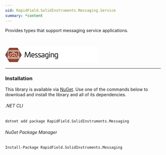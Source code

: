 ```yaml
---
uid: RapidField.SolidInstruments.Messaging.Service
summary: *content
---
```


<!--
Copyright (c) RapidField LLC. Licensed under the MIT License. See LICENSE.txt in the project root for license information.
-->

Provides types that support messaging service applications.

<br />

![Messaging label](../images/Label.Messaging.300w.png)
- - -

### Installation

This library is available via [NuGet](https://docs.microsoft.com/en-us/nuget/quickstart/install-and-use-a-package-in-visual-studio). Use one of the commands below to download and install the library and all of its dependencies.

###### .NET CLI

```shell
dotnet add package RapidField.SolidInstruments.Messaging
```

###### NuGet Package Manager

```shell
Install-Package RapidField.SolidInstruments.Messaging
```